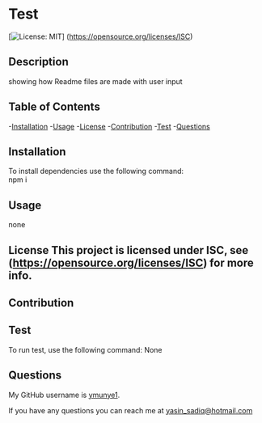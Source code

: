 # Test


  [![License: MIT](https://img.shields.io/badge/License-ISC-orange)] (https://opensource.org/licenses/ISC)


  ## Description
  showing how Readme files are made with user input
        
        
  ## Table of Contents
  
   -[Installation](#installation)
   -[Usage](#usage)
   -[License](#license)
   -[Contribution](#contribute)
   -[Test](#test)
   -[Questions](#questions)
        
        
  ## Installation
        
  To install dependencies use the following command:     
  npm i
        
  ## Usage 
  none
        
  ## License This project is licensed under ISC, see (https://opensource.org/licenses/ISC) for more info.
        
  ## Contribution
  
        
  ## Test
  To run test, use the following command:
  None
    
  ## Questions  
  
  My GitHub username is [ymunye1](https://github.com/ymunye1).
  

  If you have any questions you can reach me at yasin_sadiq@hotmail.com       
